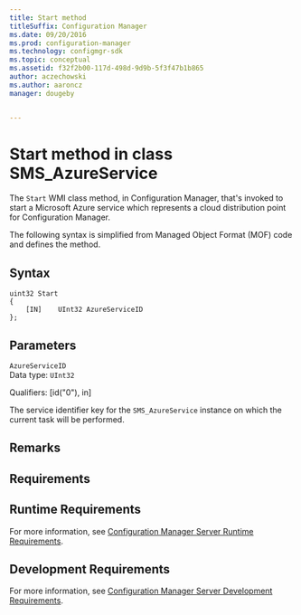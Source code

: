 ```yaml
---
title: Start method
titleSuffix: Configuration Manager
ms.date: 09/20/2016
ms.prod: configuration-manager
ms.technology: configmgr-sdk
ms.topic: conceptual
ms.assetid: f32f2b00-117d-498d-9d9b-5f3f47b1b865
author: aczechowski
ms.author: aaroncz
manager: dougeby


---
```


# Start method in class SMS_AzureService

The `Start` WMI class method, in Configuration Manager, that's invoked to start a Microsoft Azure service which represents a cloud distribution point for Configuration Manager.  

The following syntax is simplified from Managed Object Format (MOF) code and defines the method.  

## Syntax  

```  
uint32 Start   
{  
    [IN]    UInt32 AzureServiceID  
};  
```  

## Parameters  
 `AzureServiceID`  
 Data type: `UInt32`  

 Qualifiers: [id("0"), in]  

 The service identifier key for the `SMS_AzureService` instance on which the current task will be performed.  

## Remarks  

## Requirements  

## Runtime Requirements  
 For more information, see [Configuration Manager Server Runtime Requirements](../../../../../develop/core/reqs/server-runtime-requirements.md).  

## Development Requirements  
 For more information, see [Configuration Manager Server Development Requirements](../../../../../develop/core/reqs/server-development-requirements.md).
